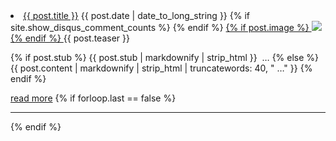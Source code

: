 <li class="post">
	<a class="title" href="{{ post.url }}">{{ post.title }}</a>
	<time datetime="{{ post.date | date: '%F' }}">{{ post.date | date_to_long_string }}</time>
	{% if site.show_disqus_comment_counts %}
	<a class="comment-count" href="{{ post.url }}" data-disqus-identifier="{{ post.id }}"></a>
	{% endif %}
	<a class="read-more"  href="{{ post.url }}">
		{% if post.image %}
			<img src="/assets/{{ post.image }}"/>
		{% endif %}
	</a>
	<teaser>{{ post.teaser }}</teaser>
	<p class="excerpt">
		{% if post.stub %}
			{{ post.stub | markdownify | strip_html }} &nbsp;&hellip;
		{% else %}
			{{ post.content | markdownify | strip_html | truncatewords: 40, "&nbsp;&hellip;" }}
		{% endif %}
	</p>
	<a class="read-more"  href="{{ post.url }}">read more</a>
	{% if forloop.last == false %}
	<hr/>
	{% endif %}
</li>
